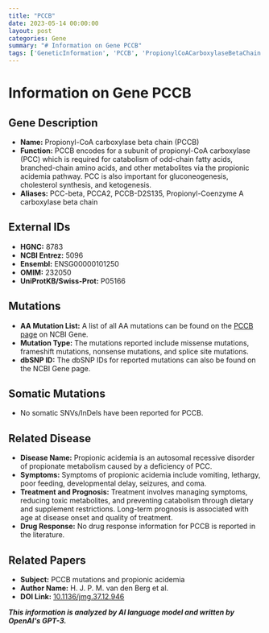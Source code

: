 ```yaml
---
title: "PCCB"
date: 2023-05-14 00:00:00
layout: post
categories: Gene
summary: "# Information on Gene PCCB"
tags: ['GeneticInformation', 'PCCB', 'PropionylCoACarboxylaseBetaChain', 'PropionicAcidemia', 'Mutation', 'Disease', 'Treatment', 'Prognosis']
---
```


# Information on Gene PCCB

## Gene Description

- **Name:** Propionyl-CoA carboxylase beta chain (PCCB)
- **Function:** PCCB encodes for a subunit of propionyl-CoA carboxylase (PCC) which is required for catabolism of odd-chain fatty acids, branched-chain amino acids, and other metabolites via the propionic acidemia pathway. PCC is also important for gluconeogenesis, cholesterol synthesis, and ketogenesis.
- **Aliases:** PCC-beta, PCCA2, PCCB-D2S135, Propionyl-Coenzyme A carboxylase beta chain

## External IDs

- **HGNC:** 8783
- **NCBI Entrez:** 5096
- **Ensembl:** ENSG00000101250
- **OMIM:** 232050
- **UniProtKB/Swiss-Prot:** P05166

## Mutations

- **AA Mutation List:** A list of all AA mutations can be found on the [PCCB page]([Click](https://www.ncbi.nlm.nih.gov/gene/5096/)) on NCBI Gene.
- **Mutation Type:** The mutations reported include missense mutations, frameshift mutations, nonsense mutations, and splice site mutations.
- **dbSNP ID:** The dbSNP IDs for reported mutations can also be found on the NCBI Gene page.

## Somatic Mutations

- No somatic SNVs/InDels have been reported for PCCB.

## Related Disease

- **Disease Name:** Propionic acidemia is an autosomal recessive disorder of propionate metabolism caused by a deficiency of PCC.
- **Symptoms:** Symptoms of propionic acidemia include vomiting, lethargy, poor feeding, developmental delay, seizures, and coma.
- **Treatment and Prognosis:** Treatment involves managing symptoms, reducing toxic metabolites, and preventing catabolism through dietary and supplement restrictions. Long-term prognosis is associated with age at disease onset and quality of treatment.
- **Drug Response:** No drug response information for PCCB is reported in the literature.

## Related Papers

- **Subject:** PCCB mutations and propionic acidemia
- **Author Name:** H. J. P. M. van den Berg et al.
- **DOI Link:** [10.1136/jmg.37.12.946]([Click](https://jmg.bmj.com/content/37/12/946))

**_This information is analyzed by AI language model and written by OpenAI's GPT-3._**
